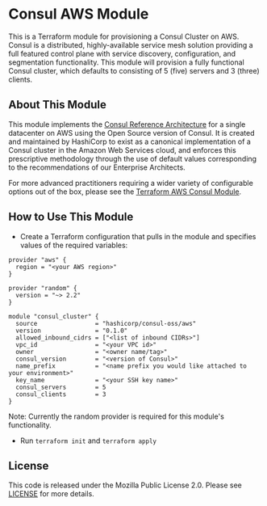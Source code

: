 # Consul AWS Module

This is a Terraform module for provisioning a Consul Cluster on AWS. Consul is a distributed, highly-available service mesh solution providing a full featured control plane with service discovery, configuration, and segmentation functionality. This module will provision a fully functional Consul cluster, which defaults to consisting of 5 (five) servers and 3 (three) clients.

## About This Module

This module implements the [Consul Reference Architecture](https://learn.hashicorp.com/consul/datacenter-deploy/reference-architecture?utm_source=consul.io&utm_medium=docs#datacenter-design) for a single datacenter on AWS using the Open Source version of Consul. It is created and maintained by HashiCorp to exist as a canonical implementation of a Consul cluster in the Amazon Web Services cloud, and enforces this prescriptive methodology through the use of default values corresponding to the recommendations of our Enterprise Architects.

For more advanced practitioners requiring a wider variety of configurable options out of the box, please see the [Terraform AWS Consul Module](https://registry.terraform.io/modules/hashicorp/consul/aws/0.7.4).

## How to Use This Module

- Create a Terraform configuration that pulls in the module and specifies values
  of the required variables:

```hcl
provider "aws" {
  region = "<your AWS region>"
}

provider "random" {
  version = "~> 2.2"
}

module "consul_cluster" {
  source                = "hashicorp/consul-oss/aws"
  version               = "0.1.0"
  allowed_inbound_cidrs = ["<list of inbound CIDRs>"]
  vpc_id                = "<your VPC id>"
  owner                 = "<owner name/tag>"
  consul_version        = "<version of Consul>"
  name_prefix           = "<name prefix you would like attached to your environment>"
  key_name              = "<your SSH key name>"
  consul_servers        = 5
  consul_clients        = 3
}
```

Note: Currently the random provider is required for this module's functionality.

- Run `terraform init` and `terraform apply`

## License

This code is released under the Mozilla Public License 2.0. Please see [LICENSE](https://github.com/hashicorp/terraform-aws-consul-oss/blob/master/LICENSE) for more details.
